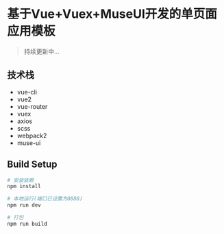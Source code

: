 # 基于Vue+Vuex+MuseUI开发的单页面应用模板

> 持续更新中...

## 技术栈

*  vue-cli
*  vue2
*  vue-router
*  vuex
*  axios
*  scss
*  webpack2
*  muse-ui

## Build Setup

``` bash
# 安装依赖
npm install

# 本地运行(端口已设置为8888)
npm run dev

# 打包
npm run build
```
